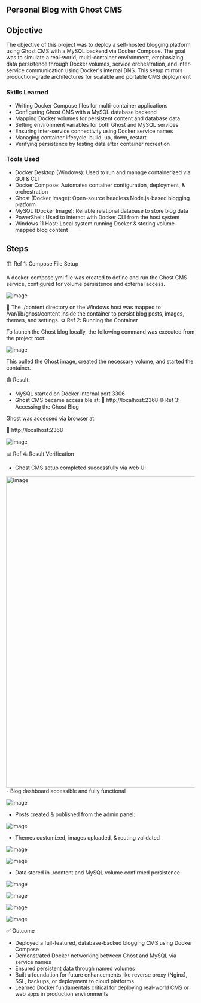 ## Personal Blog with Ghost CMS

## Objective

The objective of this project was to deploy a self-hosted blogging platform using Ghost CMS with a MySQL backend via Docker Compose. The goal was to simulate a real-world, multi-container environment, emphasizing data persistence through Docker volumes, service orchestration, and inter-service communication using Docker's internal DNS. This setup mirrors production-grade architectures for scalable and portable CMS deployment

### Skills Learned

- Writing Docker Compose files for multi-container applications
- Configuring Ghost CMS with a MySQL database backend
- Mapping Docker volumes for persistent content and database data
- Setting environment variables for both Ghost and MySQL services
- Ensuring inter-service connectivity using Docker service names
- Managing container lifecycle: build, up, down, restart
- Verifying persistence by testing data after container recreation

### Tools Used

- Docker Desktop (Windows):
Used to run and manage containerized via GUI & CLI
- Docker Compose:
Automates container configuration, deployment, & orchestration
- Ghost (Docker Image):
Open-source headless Node.js-based blogging platform
- MySQL (Docker Image):
  Reliable relational database to store blog data
- PowerShell:
Used to interact with Docker CLI from the host system
- Windows 11 Host:
Local system running Docker & storing volume-mapped blog content

## Steps
🏗️ Ref 1: Compose File Setup

A docker-compose.yml file was created to define and run the Ghost CMS service, configured for volume persistence and external access.

![image](https://github.com/user-attachments/assets/c81b998b-edc2-4a83-88f7-d25873e97300)


📁 The ./content directory on the Windows host was mapped to /var/lib/ghost/content inside the container to persist blog posts, images, themes, and settings.
⚙️ Ref 2: Running the Container

To launch the Ghost blog locally, the following command was executed from the project root:

![image](https://github.com/user-attachments/assets/7230f4b8-5fd2-4be1-b6c8-1e664885f4a2)

This pulled the Ghost image, created the necessary volume, and started the container.

🟢 Result:
- MySQL started on Docker internal port 3306
- Ghost CMS became accessible at:
📍 http://localhost:2368
🌐 Ref 3: Accessing the Ghost Blog

Ghost was accessed via browser at:

📍 http://localhost:2368

![image](https://github.com/user-attachments/assets/ac905060-d9ac-4380-901b-e08d7082c7a1)

📊 Ref 4: Result Verification
- Ghost CMS setup completed successfully via web UI
<img width="887" height="830" alt="Image" src="https://github.com/user-attachments/assets/64595db8-9bed-44fe-854f-d98c01969aea" />
- Blog dashboard accessible and fully functional
  
![image](https://github.com/user-attachments/assets/a6629f3e-77bb-4f2b-9567-cd985e81075d)

- Posts created & published from the admin panel:
  
![image](https://github.com/user-attachments/assets/f02a55d7-7a7e-4c9d-974d-e4e1e67f0276)

- Themes customized, images uploaded, & routing validated
  
![image](https://github.com/user-attachments/assets/a08561f5-6d33-448f-bc5d-759dc3527c0a)

![image](https://github.com/user-attachments/assets/559514a4-1bcc-4874-b1ab-2e758ec64743)

- Data stored in ./content and MySQL volume confirmed persistence
  
![image](https://github.com/user-attachments/assets/0ec5870f-317f-43a6-a9d4-2b75c29809eb)

![image](https://github.com/user-attachments/assets/8f5e094d-1dc0-4253-8038-3b235bf5c8dd)

![image](https://github.com/user-attachments/assets/dcd37c8e-a27a-4210-b570-b23073e0060b)

![image](https://github.com/user-attachments/assets/508444c8-f52a-4c0d-9f2a-05bf81b49dd8)


✅ Outcome
- Deployed a full-featured, database-backed blogging CMS using Docker Compose
- Demonstrated Docker networking between Ghost and MySQL via service names
- Ensured persistent data through named volumes
- Built a foundation for future enhancements like reverse proxy (Nginx), SSL, backups, or deployment to cloud platforms
- Learned Docker fundamentals critical for deploying real-world CMS or web apps in production environments

